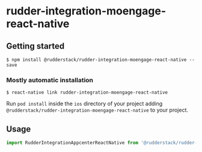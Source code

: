 # rudder-integration-moengage-react-native

## Getting started

`$ npm install @rudderstack/rudder-integration-moengage-react-native --save`

### Mostly automatic installation

`$ react-native link rudder-integration-moengage-react-native`


Run `pod install` inside the `ios` directory of your project adding `@rudderstack/rudder-integration-moengage-react-native` to your project.


## Usage
```javascript
import RudderIntegrationAppcenterReactNative from '@rudderstack/rudder-integration-moengage-react-native';
```


